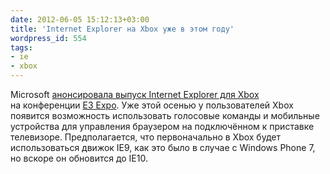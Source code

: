 ```yaml
---
date: 2012-06-05 15:12:13+03:00
title: 'Internet Explorer на Xbox уже в этом году'
wordpress_id: 554
tags:
- ie
- xbox
---
```


Microsoft [анонсировала выпуск Internet Explorer для Xbox][1] на конференции [E3 Expo][2]. Уже этой осенью у пользователей Xbox появится возможность использовать голосовые команды и мобильные устройства для управления браузером на подключённом к приставке телевизоре. Предполагается, что первоначально в Xbox будет использоваться движок IE9, как это было в случае с Windows Phone 7, но вскоре он обновится до IE10.

[1]: http://www.microsoft.com/en-us/news/Press/2012/jun12/06-04XboxE3PR.aspx
[2]: http://www.e3expo.com
